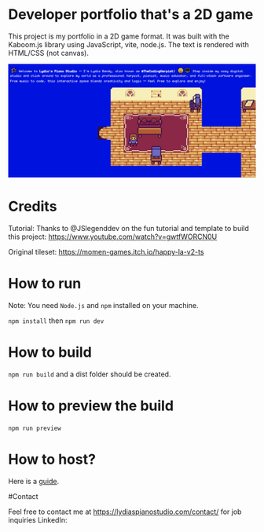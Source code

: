 # Developer portfolio that's a 2D game

This project is my portfolio in a 2D game format.
It was built with the Kaboom.js library using JavaScript, vite, node.js.
The text is rendered with HTML/CSS (not canvas).

![A screenshot of the project](public/LydiasPianoStudio.png)

# Credits

Tutorial: Thanks to @JSlegenddev on the fun tutorial and template to build this project: https://www.youtube.com/watch?v=gwtfWORCN0U

Original tileset: https://momen-games.itch.io/happy-la-v2-ts

# How to run

Note: You need `Node.js` and `npm` installed on your machine.

`npm install` then `npm run dev`

# How to build

`npm run build` and a dist folder should be created.

# How to preview the build

`npm run preview`

# How to host?

Here is a [guide](HOW_TO_DEPLOY.MD).

#Contact

Feel free to contact me at https://lydiaspianostudio.com/contact/ for job inquiries
LinkedIn:
